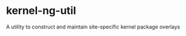 kernel-ng-util
==============

A utility to construct and maintain site-specific kernel package overlays
